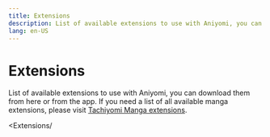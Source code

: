 ```yaml
---
title: Extensions
description: List of available extensions to use with Aniyomi, you can download them from here or from the app.
lang: en-US
---
```


# Extensions

List of available extensions to use with Aniyomi, you can download them from here or from the app. If you need a list of all available manga extensions, please visit [Tachiyomi Manga extensions](https://tachiyomi.org/extensions/).

<Extensions/
